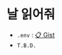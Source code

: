 # 날 읽어줘
* `.env` : [📋 Gist](https://gist.github.com/qus0in/66725902a2c68e3f0d385e64b49ea7d6)
* `T.B.D.`